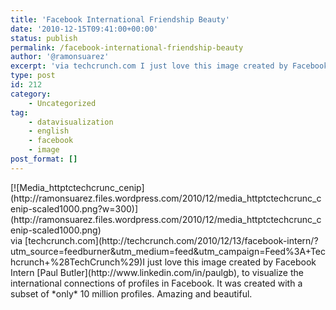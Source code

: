 ```yaml
---
title: 'Facebook International Friendship Beauty'
date: '2010-12-15T09:41:00+00:00'
status: publish
permalink: /facebook-international-friendship-beauty
author: '@ramonsuarez'
excerpt: 'via techcrunch.com I just love this image created by Facebook Intern Paul Butler, to visualize the international connections of profiles in Facebook. It was created with a subset of only 10 million profiles. Amazing and beautiful.'
type: post
id: 212
category:
    - Uncategorized
tag:
    - datavisualization
    - english
    - facebook
    - image
post_format: []
---
```

<div class="p_embed p_image_embed">[![Media_httptctechcrunc_cenip](http://ramonsuarez.files.wordpress.com/2010/12/media_httptctechcrunc_cenip-scaled1000.png?w=300)](http://ramonsuarez.files.wordpress.com/2010/12/media_httptctechcrunc_cenip-scaled1000.png)</div>via [techcrunch.com](http://techcrunch.com/2010/12/13/facebook-intern/?utm_source=feedburner&utm_medium=feed&utm_campaign=Feed%3A+Techcrunch+%28TechCrunch%29)</div>I just love this image created by Facebook Intern [Paul Butler](http://www.linkedin.com/in/paulgb), to visualize the international connections of profiles in Facebook. It was created with a subset of *only* 10 million profiles. Amazing and beautiful.

</div>